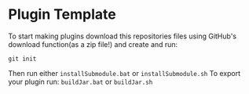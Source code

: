 # Plugin Template
To start making plugins download this repositories files using GitHub's download function(as a zip file!) and create and run:
```
git init
```
Then run either `installSubmodule.bat` or `installSubmodule.sh`
To export your plugin run: `buildJar.bat` or `buildJar.sh`
